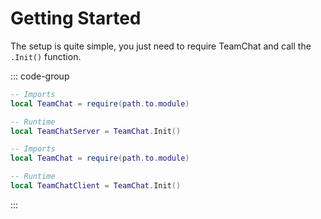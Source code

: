 # Getting Started
The setup is quite simple, you just need to require TeamChat and call the `.Init()` function.

::: code-group
```lua [Server.lua]
-- Imports
local TeamChat = require(path.to.module)

-- Runtime
local TeamChatServer = TeamChat.Init()
```

```lua [Client.lua]
-- Imports
local TeamChat = require(path.to.module)

-- Runtime
local TeamChatClient = TeamChat.Init()
```

:::